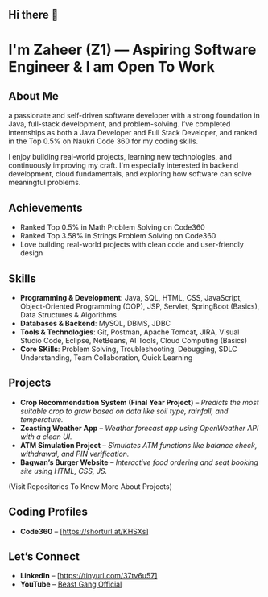 ## Hi there 👋

# I'm Zaheer (Z1) — Aspiring Software Engineer & I am Open To Work

## About Me
 a passionate and self-driven software developer with a strong foundation in Java, 
 full-stack development, and problem-solving. I’ve completed internships as both a Java Developer and Full Stack Developer, 
 and ranked in the Top 0.5% on Naukri Code 360 for my coding skills.

 I enjoy building real-world projects, learning new technologies, and continuously improving my craft. 
 I'm especially interested in backend development, cloud fundamentals, and exploring how software can solve meaningful problems.

 ## Achievements  
- Ranked Top 0.5% in Math Problem Solving on Code360
- Ranked Top 3.58% in Strings Problem Solving on Code360  
- Love building real-world projects with clean code and user-friendly design  

## Skills
- **Programming & Development**: Java, SQL, HTML, CSS, JavaScript, Object-Oriented Programming (OOP), JSP,
 Servlet, SpringBoot (Basics), Data Structures & Algorithms  
- **Databases & Backend**: MySQL, DBMS, JDBC  
- **Tools & Technologies**: Git, Postman, Apache Tomcat, JIRA, Visual Studio Code, Eclipse, NetBeans, AI Tools, Cloud
 Computing (Basics)
- **Core SKills**: Problem Solving, Troubleshooting, Debugging, SDLC Understanding, Team Collaboration, Quick Learning 

## Projects
- **Crop Recommendation System (Final Year Project)** – 
  *Predicts the most suitable crop to grow based on data like soil type, rainfall, and temperature.*  
- **Zcasting Weather App** –
  *Weather forecast app using OpenWeather API with a clean UI.*  
- **ATM Simulation Project** – 
  *Simulates ATM functions like balance check, withdrawal, and PIN verification.*  
- **Bagwan’s Burger Website** – 
  *Interactive food ordering and seat booking site using HTML, CSS, JS.*

(Visit Repositories To Know More About Projects)

## Coding Profiles
- **Code360** – [https://shorturl.at/KHSXs]   

## Let’s Connect
- **LinkedIn** – [https://tinyurl.com/37tv6u57]
- **YouTube** – [Beast Gang Official](#)

